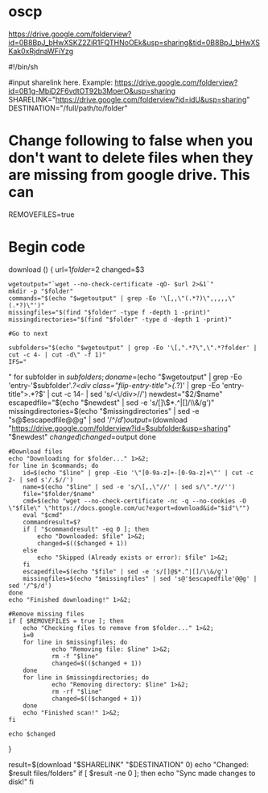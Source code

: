 # oscp

https://drive.google.com/folderview?id=0B8BpJ_bHwXSKZ2ZiR1FQTHNoOEk&usp=sharing&tid=0B8BpJ_bHwXSKak0xRjdnaWFiYzg


#!/bin/sh

#input sharelink here. Example: https://drive.google.com/folderview?id=0B1g-MbiD2F6vdtOT92b3MoerO&usp=sharing
SHARELINK="https://drive.google.com/folderview?id=idU&usp=sharing"
DESTINATION="/full/path/to/folder"
# Change following to false when you don't want to delete files when they are missing from google drive. This can
REMOVEFILES=true 

# Begin code

download () {
	url=$1
	folder=$2
	changed=$3

	wgetoutput="`wget --no-check-certificate -qO- $url 2>&1`"
	mkdir -p "$folder"
	commands="$(echo "$wgetoutput" | grep -Eo '\[,,\"(.*?)\",,,,,\"(.*?)\"')"
	missingfiles="$(find "$folder" -type f -depth 1 -print)"
	missingdirectories="$(find "$folder" -type d -depth 1 -print)"

	#Go to next

	subfolders="$(echo "$wgetoutput" | grep -Eo '\[,".*?\",\".*?folder' | cut -c 4- | cut -d\" -f 1)"
	IFS="
"
	for subfolder in $subfolders; do
		name=$(echo "$wgetoutput" | grep -Eo 'entry-'$subfolder'.*?</div></div><div class=\"flip-entry-title\">(.*?)</div>' | grep -Eo 'entry-title">.*?</div>$' | cut -c 14- | sed 's/<\/div>//')
		newdest="$2/$name"
		escapedfile="$(echo "$newdest" | sed -e 's/[]\$*.^|[]/\\&/g')"
		missingdirectories=$(echo "$missingdirectories" | sed -e "s@$escapedfile@@g" | sed '/^$/d')
		output=$(download "https://drive.google.com/folderview?id=$subfolder&usp=sharing" "$newdest" $changed)
		changed=$output
	done

	#Download files
	echo "Downloading for $folder..." 1>&2;
	for line in $commands; do
		id=$(echo "$line" | grep -Eio '\"[0-9a-z]+-[0-9a-z]+\"' | cut -c 2- | sed s'/.$//')
		name=$(echo "$line" | sed -e 's/\[,,\"//' | sed s/\".*//'')
		file="$folder/$name"
		cmd=$(echo "wget --no-check-certificate -nc -q --no-cookies -O \"$file\" \"https://docs.google.com/uc?export=download&id="$id"\"")
		eval "$cmd"
		commandresult=$?
		if [ "$commandresult" -eq 0 ]; then 
			echo "Downloaded: $file" 1>&2;
			changed=$(($changed + 1))
		else 
			echo "Skipped (Already exists or error): $file" 1>&2;
		fi
		escapedfile=$(echo "$file" | sed -e 's/[]@$*.^|[]/\\&/g')
		missingfiles=$(echo "$missingfiles" | sed 's@'$escapedfile'@@g' | sed '/^$/d')
	done
	echo "Finished downloading!" 1>&2;

	#Remove missing files
	if [ $REMOVEFILES = true ]; then
		echo "Checking files to remove from $folder..." 1>&2;
		i=0
		for line in $missingfiles; do
				echo "Removing file: $line" 1>&2;
				rm -f "$line"
				changed=$(($changed + 1))
		done
		for line in $missingdirectories; do
				echo "Removing directory: $line" 1>&2;
				rm -rf "$line"
				changed=$(($changed + 1))
		done
		echo "Finished scan!" 1>&2;
	fi

	echo $changed
}

result=$(download "$SHARELINK" "$DESTINATION" 0)
echo "Changed: $result files/folders"
if [ $result -ne 0 ]; then
	echo "Sync made changes to disk!"
fi
